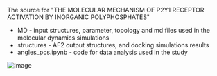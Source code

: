 The source for "THE MOLECULAR MECHANISM OF P2Y1 RECEPTOR ACTIVATION BY INORGANIC POLYPHOSPHATES"


- MD - input structures, parameter, topology and md files used in the molecular dynamics simulations
- structures - AF2 output structures, and docking simulations results
- angles_pcs.ipynb - code for data analysis used in the study

![image](https://github.com/user-attachments/assets/a807919a-9072-4e4d-b397-81cffbe8f8a2)
